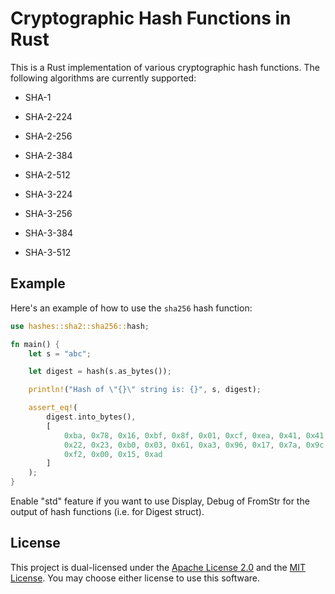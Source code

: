 # Cryptographic Hash Functions in Rust

This is a Rust implementation of various cryptographic hash functions. The following algorithms are currently supported:

* SHA-1

* SHA-2-224
* SHA-2-256
* SHA-2-384
* SHA-2-512

* SHA-3-224
* SHA-3-256
* SHA-3-384
* SHA-3-512

## Example

Here's an example of how to use the `sha256` hash function:

```rust
use hashes::sha2::sha256::hash;

fn main() {
    let s = "abc";

    let digest = hash(s.as_bytes());

    println!("Hash of \"{}\" string is: {}", s, digest);

    assert_eq!(
        digest.into_bytes(),
        [
            0xba, 0x78, 0x16, 0xbf, 0x8f, 0x01, 0xcf, 0xea, 0x41, 0x41, 0x40, 0xde, 0x5d, 0xae,
            0x22, 0x23, 0xb0, 0x03, 0x61, 0xa3, 0x96, 0x17, 0x7a, 0x9c, 0xb4, 0x10, 0xff, 0x61,
            0xf2, 0x00, 0x15, 0xad
        ]
    );
}
```

Enable "std" feature if you want to use Display, Debug of FromStr for the output of hash functions (i.e. for Digest struct).

## License

This project is dual-licensed under the <a href="LICENSE-APACHE">Apache License 2.0</a> and the <a href="LICENSE-MIT">MIT License</a>.
You may choose either license to use this software.
